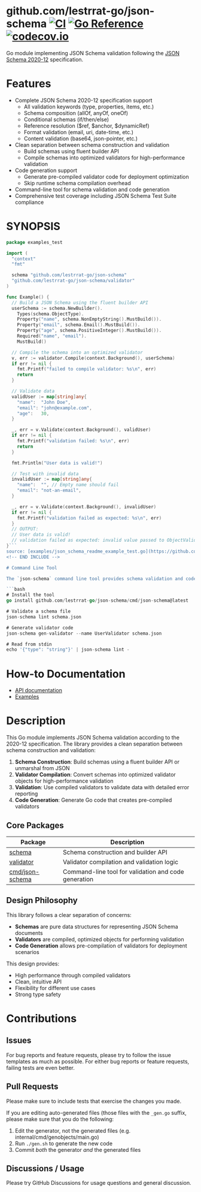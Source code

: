 # github.com/lestrrat-go/json-schema [![CI](https://github.com/lestrrat-go/json-schema/actions/workflows/ci.yml/badge.svg)](https://github.com/lestrrat-go/json-schema/actions/workflows/ci.yml) [![Go Reference](https://pkg.go.dev/badge/github.com/lestrrat-go/json-schema.svg)](https://pkg.go.dev/github.com/lestrrat-go/json-schema) [![codecov.io](https://codecov.io/github/lestrrat-go/json-schema/coverage.svg?branch=main)](https://codecov.io/github/lestrrat-go/json-schema?branch=main)

Go module implementing JSON Schema validation following the [JSON Schema 2020-12](https://json-schema.org/draft/2020-12/schema) specification.

# Features

* Complete JSON Schema 2020-12 specification support
  * All validation keywords (type, properties, items, etc.)
  * Schema composition (allOf, anyOf, oneOf)
  * Conditional schemas (if/then/else)
  * Reference resolution ($ref, $anchor, $dynamicRef)
  * Format validation (email, uri, date-time, etc.)
  * Content validation (base64, json-pointer, etc.)
* Clean separation between schema construction and validation
  * Build schemas using fluent builder API
  * Compile schemas into optimized validators for high-performance validation
* Code generation support
  * Generate pre-compiled validator code for deployment optimization
  * Skip runtime schema compilation overhead
* Command-line tool for schema validation and code generation
* Comprehensive test coverage including JSON Schema Test Suite compliance

# SYNOPSIS

<!-- INCLUDE(examples/json_schema_readme_example_test.go) -->
```go
package examples_test

import (
  "context"
  "fmt"

  schema "github.com/lestrrat-go/json-schema"
  "github.com/lestrrat-go/json-schema/validator"
)

func Example() {
  // Build a JSON Schema using the fluent builder API
  userSchema := schema.NewBuilder().
    Types(schema.ObjectType).
    Property("name", schema.NonEmptyString().MustBuild()).
    Property("email", schema.Email().MustBuild()).
    Property("age", schema.PositiveInteger().MustBuild()).
    Required("name", "email").
    MustBuild()

  // Compile the schema into an optimized validator
  v, err := validator.Compile(context.Background(), userSchema)
  if err != nil {
    fmt.Printf("failed to compile validator: %s\n", err)
    return
  }

  // Validate data
  validUser := map[string]any{
    "name":  "John Doe",
    "email": "john@example.com",
    "age":   30,
  }

  _, err = v.Validate(context.Background(), validUser)
  if err != nil {
    fmt.Printf("validation failed: %s\n", err)
    return
  }

  fmt.Println("User data is valid!")

  // Test with invalid data
  invalidUser := map[string]any{
    "name":  "", // Empty name should fail
    "email": "not-an-email",
  }

  _, err = v.Validate(context.Background(), invalidUser)
  if err != nil {
    fmt.Printf("validation failed as expected: %s\n", err)
  }
  // OUTPUT:
  // User data is valid!
  // validation failed as expected: invalid value passed to ObjectValidator: property validation failed for name: invalid value passed to StringValidator: string length (0) shorter then minLength (1)
}```
source: [examples/json_schema_readme_example_test.go](https://github.com/lestrrat-go/json-schema/blob/main/examples/json_schema_readme_example_test.go)
<!-- END INCLUDE -->

# Command Line Tool

The `json-schema` command line tool provides schema validation and code generation:

```bash
# Install the tool
go install github.com/lestrrat-go/json-schema/cmd/json-schema@latest

# Validate a schema file
json-schema lint schema.json

# Generate validator code
json-schema gen-validator --name UserValidator schema.json

# Read from stdin
echo '{"type": "string"}' | json-schema lint -
```

# How-to Documentation

* [API documentation](https://pkg.go.dev/github.com/lestrrat-go/json-schema)
* [Examples](./examples)

# Description

This Go module implements JSON Schema validation according to the 2020-12 specification.
The library provides a clean separation between schema construction and validation:

1. **Schema Construction**: Build schemas using a fluent builder API or unmarshal from JSON
2. **Validator Compilation**: Convert schemas into optimized validator objects for high-performance validation
3. **Validation**: Use compiled validators to validate data with detailed error reporting
4. **Code Generation**: Generate Go code that creates pre-compiled validators

## Core Packages

| Package | Description |
|---------|-------------|
| [schema](https://pkg.go.dev/github.com/lestrrat-go/json-schema) | Schema construction and builder API |
| [validator](https://pkg.go.dev/github.com/lestrrat-go/json-schema/validator) | Validator compilation and validation logic |
| [cmd/json-schema](./cmd/json-schema) | Command-line tool for validation and code generation |

## Design Philosophy

This library follows a clear separation of concerns:

* **Schemas** are pure data structures for representing JSON Schema documents
* **Validators** are compiled, optimized objects for performing validation
* **Code Generation** allows pre-compilation of validators for deployment scenarios

This design provides:
- High performance through compiled validators
- Clean, intuitive API
- Flexibility for different use cases
- Strong type safety

# Contributions

## Issues

For bug reports and feature requests, please try to follow the issue templates as much as possible.
For either bug reports or feature requests, failing tests are even better.

## Pull Requests

Please make sure to include tests that exercise the changes you made.

If you are editing auto-generated files (those files with the `_gen.go` suffix, please make sure that you do the following:

1. Edit the generator, not the generated files (e.g. internal/cmd/genobjects/main.go)
2. Run `./gen.sh` to generate the new code
3. Commit _both_ the generator _and_ the generated files

## Discussions / Usage

Please try GitHub Discussions for usage questions and general discussion.